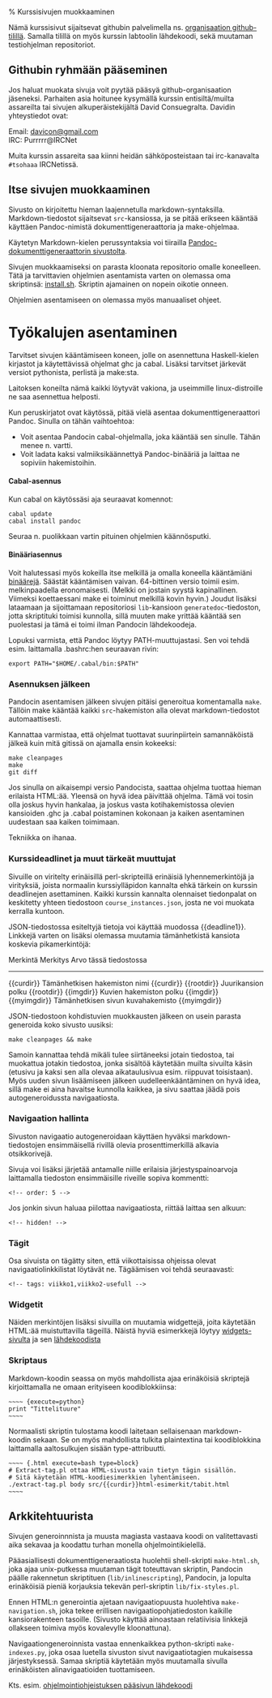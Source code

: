 % Kurssisivujen muokkaaminen
<!-- hidden! -->

Nämä kurssisivut sijaitsevat githubin palvelimella 
ns. [organisaation github-tilillä](https://github.com/AdvancedKittenry/).
Samalla tilillä on myös kurssin labtoolin lähdekoodi, sekä muutaman
testiohjelman repositoriot.

## Githubin ryhmään pääseminen

Jos haluat muokata sivuja voit pyytää  pääsyä github-organisaation jäseneksi.
Parhaiten asia hoitunee kysymällä kurssin entisiltä/muilta assareilta tai sivujen alkuperäistekijältä David Consuegralta.
Davidin yhteystiedot ovat:

Email: davicon@gmail.com \
IRC: Purrrrr@IRCNet

Muita kurssin assareita saa kiinni heidän sähköposteistaan tai 
irc-kanavalta `#tsohaaa` IRCNetissä.

## Itse sivujen muokkaaminen

Sivusto on kirjoitettu hieman laajennetulla markdown-syntaksilla.
Markdown-tiedostot sijaitsevat `src`-kansiossa, ja se pitää erikseen kääntää käyttäen
Pandoc-nimistä dokumenttigeneraattoria ja make-ohjelmaa.

Käytetyn Markdown-kielen perussyntaksia voi tiirailla 
[Pandoc-dokumenttigeneraattorin sivustolta](http://johnmacfarlane.net/pandoc/README.html).

Sivujen muokkaamiseksi on parasta kloonata
repositorio omalle koneelleen. 
Tätä ja tarvittavien ohjelmien asentamista varten
on olemassa oma skriptinsä: [install.sh]({{rootdir}}install.sh}).
Skriptin ajamainen on nopein oikotie onneen.

Ohjelmien asentamiseen on olemassa myös manuaaliset ohjeet.

<expandable title="Avaa manuaaliset ohjeet tästä">

# Työkalujen asentaminen

Tarvitset sivujen kääntämiseen
koneen, jolle on asennettuna Haskell-kielen kirjastot
ja käytettävissä ohjelmat ghc ja cabal. 
Lisäksi tarvitset järkevät versiot pythonista, perlistä ja make:sta.

Laitoksen koneilta nämä kaikki löytyvät vakiona, ja useimmille 
linux-distroille ne saa asennettua helposti.

Kun peruskirjatot ovat käytössä, pitää vielä asentaa dokumenttigeneraattori Pandoc.
Sinulla on tähän vaihtoehtoa:

* Voit asentaa Pandocin cabal-ohjelmalla, joka kääntää sen sinulle. Tähän menee n. vartti.
* Voit ladata kaksi valmiiksikäännettyä Pandoc-binääriä ja laittaa ne sopiviin hakemistoihin.

#### Cabal-asennus

Kun cabal on käytössäsi aja seuraavat komennot:

~~~
cabal update
cabal install pandoc
~~~

Seuraa n. puolikkaan vartin pituinen ohjelmien käännösputki.

#### Binääriasennus

Voit halutessasi myös kokeilla itse melkillä ja omalla koneella kääntämiäni
[binäärejä](http://www.cs.helsinki.fi/u/consuegr/pandoc/).
Säästät kääntämisen vaivan. 64-bittinen versio toimii esim. melkinpaadella eronomaisesti. 
(Melkki on jostain syystä kapinallinen. Viimeksi koettaessani make ei toiminut melkillä kovin hyvin.)
Joudut lisäksi lataamaan ja sijoittamaan repositoriosi `lib`-kansioon `generatedoc`-tiedoston, 
jotta skriptituki toimisi kunnolla, sillä muuten make yrittää kääntää sen puolestasi ja 
tämä ei toimi ilman Pandocin lähdekoodeja.

Lopuksi varmista, että Pandoc löytyy PATH-muuttujastasi. 
Sen voi tehdä esim. laittamalla .bashrc:hen seuraavan rivin: 

~~~
export PATH="$HOME/.cabal/bin:$PATH"
~~~

</expandable>

### Asennuksen jälkeen

Pandocin asentamisen jälkeen 
sivujen pitäisi generoitua komentamalla `make`.
Tällöin make kääntää kaikki `src`-hakemiston alla olevat markdown-tiedostot automaattisesti.

Kannattaa varmistaa, että ohjelmat tuottavat suurinpiirtein samannäköistä jälkeä kuin 
mitä gitissä on ajamalla ensin kokeeksi:

~~~
make cleanpages
make
git diff
~~~

<info>
Jos sinulla on aikaisempi versio Pandocista, saattaa ohjelma
tuottaa hieman erilaista HTML:ää. Yleensä on hyvä idea päivittää
ohjelma. Tämä voi tosin olla joskus hyvin hankalaa, ja joskus 
vasta kotihakemistossa olevien kansioiden .ghc ja .cabal poistaminen 
kokonaan ja kaiken asentaminen uudestaan saa kaiken toimimaan.

Tekniikka on ihanaa.
</info>

### Kurssideadlinet ja muut tärkeät muuttujat

Sivuille on viritelty erinäisillä perl-skripteillä erinäisiä
lyhennemerkintöjä ja virityksiä, joista normaalin kurssiylläpidon
kannalta ehkä tärkein on kurssin deadlinejen asettaminen.
Kaikki kurssin kannalta olennaiset tiedonpalat on keskitetty yhteen
tiedostoon `course_instances.json`, josta ne voi muokata kerralla kuntoon.

JSON-tiedostossa esiteltyjä tietoja voi käyttää muodossa \{{deadline1}}.
Linkkejä varten on lisäksi olemassa muutamia tämänhetkistä kansiota
koskevia pikamerkintöjä:

Merkintä       Merkitys                           Arvo tässä tiedostossa
-------------- ---------------------------------- ----------------------
\{{curdir}}    Tämänhetkisen hakemiston nimi      {{curdir}}
\{{rootdir}}   Juurikansion polku                 {{rootdir}}
\{{imgdir}}    Kuvien hakemiston polku            {{imgdir}}
\{{myimgdir}}  Tämänhetkisen sivun kuvahakemisto  {{myimgdir}}

JSON-tiedostoon kohdistuvien
muokkausten jälkeen on usein parasta generoida koko sivusto uusiksi:

~~~
make cleanpages && make
~~~

Samoin kannattaa tehdä mikäli tulee siirtäneeksi jotain tiedostoa,
tai muokattua jotakin tiedostoa, jonka sisältöä käytetään muilta sivuilta käsin (etusivu ja kaksi sen alla olevaa aikataulusivua esim. riippuvat toisistaan). Myös uuden sivun lisäämiseen jälkeen uudelleenkääntäminen on hyvä idea,
sillä make ei aina havaitse kunnolla kaikkea, ja sivu saattaa
jäädä pois autogeneroidussta navigaatiosta.

### Navigaation hallinta

Sivuston navigaatio autogeneroidaan käyttäen
hyväksi markdown-tiedostojen ensimmäisellä rivillä
olevia prosenttimerkillä alkavia otsikkorivejä.

Sivuja voi lisäksi järjetää antamalle niille erilaisia
järjestyspainoarvoja laittamalla
tiedoston ensimmäisille riveille sopiva kommentti:

~~~
<!-- order: 5 -->
~~~

Jos jonkin sivun haluaa piilottaa navigaatiosta, riittää laittaa sen alkuun:

~~~
<!-- hidden! -->
~~~

### Tägit

Osa sivuista on tägätty siten, että viikottaisissa
ohjeissa olevat navigaatiolinkkilistat löytävät ne.
Tägäämisen voi tehdä seuraavasti:

~~~
<!-- tags: viikko1,viikko2-usefull -->
~~~

### Widgetit

Näiden merkintöjen lisäksi sivuilla on muutamia widgettejä, joita käytetään HTML:ää muistuttavilla tägeillä.
Näistä hyviä esimerkkejä löytyy 
[widgets-sivulta](widgets.html)
ja sen [lähdekoodista]({{rootdir}}src/{{curdir}}/widgets.markdown)

### Skriptaus

Markdown-koodin seassa on myös mahdollista ajaa erinäköisiä skriptejä
kirjoittamalla ne omaan erityiseen koodiblokkiinsa:

~~~~~~~~
~~~~ {execute=python}
print "Tittelituure"
~~~~
~~~~~~~~

Normaalisti skriptin tulostama koodi laitetaan sellaisenaan markdown-koodin sekaan. Se on myös mahdollista tulkita plaintextina 
tai koodiblokkina laittamalla aaltosulkujen sisään type-attribuutti.

~~~~~~~~
~~~~ {.html execute=bash type=block}
# Extract-tag.pl ottaa HTML-sivusta vain tietyn tägin sisällön. 
# Sitä käytetään HTML-koodiesimerkkien lyhentämiseen.
./extract-tag.pl body src/{{curdir}}html-esimerkit/tabit.html
~~~~
~~~~~~~~

## Arkkitehtuurista

Sivujen generoinnnista ja muusta magiasta
vastaava koodi on valitettavasti aika sekavaa ja koodattu turhan monella ohjelmointikielellä.

Pääasiallisesti dokumenttigeneraatiosta huolehtii shell-skripti `make-html.sh`,
joka ajaa unix-putkessa muutaman tägit toteuttavan skriptin, Pandocin päälle
rakennetun skriptituen (`lib/inlinescripting`), Pandocin, ja lopulta erinäköisiä pieniä korjauksia tekevän perl-skriptin `lib/fix-styles.pl`.

Ennen HTML:n generointia ajetaan navigaatiopuusta
huolehtiva `make-navigation.sh`, joka tekee erillisen 
navigaatiopohjatiedoston kaikille kansiorakenteen tasoille.
(Sivusto käyttää ainoastaan relatiivisia linkkejä ollakseen toimiva myös kovalevylle kloonattuna).

Navigaationgeneroinnista vastaa ennenkaikkea python-skripti
`make-indexes.py`, joka osaa luetella sivuston
sivut navigaatiotagien mukaisessa järjestyksessä.
Samaa skriptiä käytetään myös muutamalla sivulla erinäköisten
alinavigaatioiden tuottamiseen. 

Kts. esim. 
[ohjelmointiohjeistuksen pääsivun lähdekoodi]({{rootdir}}src/koodaaminen/index.markdown)
